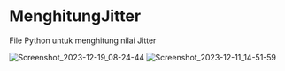 # MenghitungJitter
File Python untuk menghitung nilai Jitter

![Screenshot_2023-12-19_08-24-44](https://github.com/alekhinexxx/MenghitungJitter/assets/145525019/3b5aa55f-f4bf-4bf5-8945-8c839efff222)
![Screenshot_2023-12-11_14-51-59](https://github.com/dellavedaffa/MenghitungJitter/assets/145525019/0216d7ab-f957-4539-8f55-9bd58e7a5731)
